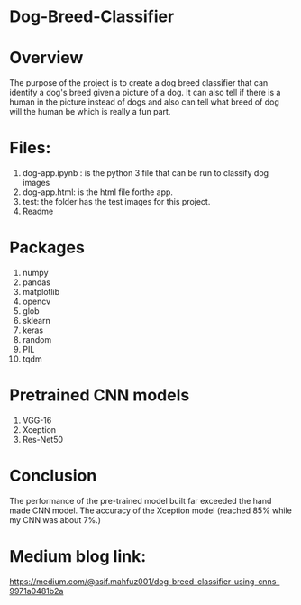 # Dog-Breed-Classifier

# Overview
The purpose of the project is to create a dog breed classifier that can identify a dog's breed given a picture of a dog. It can also tell if there is a human in the picture instead of dogs and also can tell what breed of dog will the human be which is really a fun part.

# Files:
1. dog-app.ipynb : is the python 3 file that can be run to classify dog images
2. dog-app.html: is the html file forthe app.
3. test: the folder has the test images for this project.
4. Readme

# Packages
1. numpy
2. pandas
3. matplotlib
4. opencv
5. glob
6. sklearn
7. keras
8. random
9. PIL
10. tqdm

# Pretrained CNN models
1. VGG-16
2. Xception
3. Res-Net50

# Conclusion
The performance of the pre-trained model built far exceeded the hand made CNN model. The accuracy of the Xception model (reached 85% while my CNN was about 7%.)

# Medium blog link:
https://medium.com/@asif.mahfuz001/dog-breed-classifier-using-cnns-9971a0481b2a
